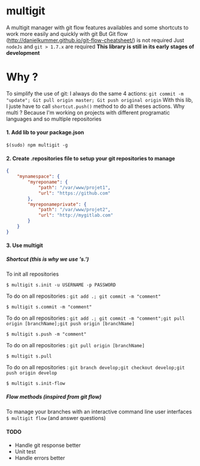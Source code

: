 # multigit
A multigit manager with git flow features availables and some shortcuts to work more easily and quickly with git
But Git flow (http://danielkummer.github.io/git-flow-cheatsheet/) is not required
Just ```nodeJs``` and ```git > 1.7.x``` are required
**This library is still in its early stages of development**

# Why ?
To simplify the use of git: I always do the same 4 actions: ```git commit -m "update"; Git pull origin master; Git push original origin```
With this lib, I juste have to call ```shortcut.push()``` method to do all theses actions.
Why multi ? Because I'm working on projects with different programatic languages and so multiple repositories

#### 1. Add lib to your package.json

```$(sudo) npm multigit -g```


#### 2. Create .repositories file to setup your git repositories to manage

```json
{
    "mynamespace": {
        "myreponame": {
            "path": "/var/www/projet1",
            "url": "https://github.com"
        },
        "myreponameprivate": {
            "path": "/var/www/projet2",
            "url": "http://mygitlab.com"
        }
    }
}
```

#### 3. Use multigit

##### Shortcut (this is why we use 's.')
To init all repositories

```$ multigit s.init -u USERNAME -p PASSWORD```

To do on all repositories : ```git add .; git commit -m "comment"```

```$ multigit s.commit -m "comment"```

To do on all repositories : ```git add .; git commit -m "comment";git pull origin [branchName];git push origin [branchName]```

```$ multigit s.push -m "comment"```

To do on all repositories : ```git pull origin [branchName]```

```$ multigit s.pull```

To do on all repositories : ```git branch develop;git checkout develop;git push origin develop```

```$ multigit s.init-flow```

##### Flow methods (inspired from git flow)
To manage your branches with an interactive command line user interfaces
```$ multigit flow``` (and answer questions)

#### TODO
- Handle git response better
- Unit test
- Handle errors better

